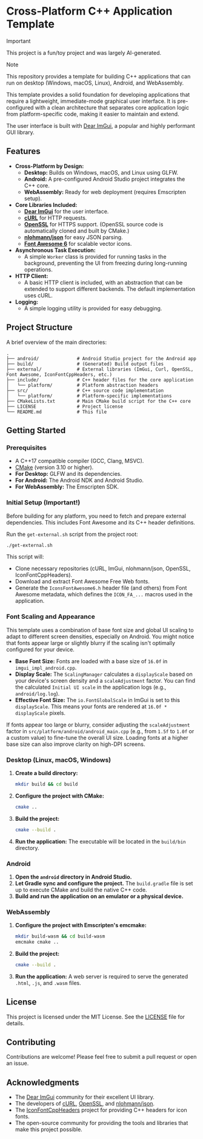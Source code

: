 # Cross-Platform C++ Application Template

> [!IMPORTANT]
> This project is a fun/toy project and was largely AI-generated.

> [!NOTE]
> This repository provides a template for building C++ applications that can run on desktop (Windows, macOS, Linux), Android, and WebAssembly.

This template provides a solid foundation for developing applications that require a lightweight, immediate-mode graphical user interface. It is pre-configured with a clean architecture that separates core application logic from platform-specific code, making it easier to maintain and extend.

The user interface is built with [Dear ImGui](https://github.com/ocornut/imgui), a popular and highly performant GUI library.

## Features

*   **Cross-Platform by Design:**
    *   **Desktop:** Builds on Windows, macOS, and Linux using GLFW.
    *   **Android:** A pre-configured Android Studio project integrates the C++ core.
    *   **WebAssembly:** Ready for web deployment (requires Emscripten setup).
*   **Core Libraries Included:**
    *   [**Dear ImGui**](https://github.com/ocornut/imgui) for the user interface.
    *   [**cURL**](https://curl.se/) for HTTP requests.
    *   [**OpenSSL**](https://www.openssl.org/) for HTTPS support. (OpenSSL source code is automatically cloned and built by CMake.)
    *   [**nlohmann/json**](https://github.com/nlohmann/json) for easy JSON parsing.
    *   [**Font Awesome 6**](https://fontawesome.com/) for scalable vector icons.
*   **Asynchronous Task Execution:**
    *   A simple `Worker` class is provided for running tasks in the background, preventing the UI from freezing during long-running operations.
*   **HTTP Client:**
    *   A basic HTTP client is included, with an abstraction that can be extended to support different backends. The default implementation uses cURL.
*   **Logging:**
    *   A simple logging utility is provided for easy debugging.

## Project Structure

A brief overview of the main directories:

```
.
├── android/              # Android Studio project for the Android app
├── build/                # (Generated) Build output files
├── external/             # External libraries (ImGui, Curl, OpenSSL, Font Awesome, IconFontCppHeaders, etc.)
├── include/              # C++ header files for the core application
│   └── platform/         # Platform abstraction headers
├── src/                  # C++ source code implementation
│   └── platform/         # Platform-specific implementations
├── CMakeLists.txt        # Main CMake build script for the C++ core
├── LICENSE               # Project license
└── README.md             # This file
```

## Getting Started

### Prerequisites

*   A C++17 compatible compiler (GCC, Clang, MSVC).
*   [CMake](https://cmake.org/) (version 3.10 or higher).
*   **For Desktop:** GLFW and its dependencies.
*   **For Android:** The Android NDK and Android Studio.
*   **For WebAssembly:** The Emscripten SDK.

### Initial Setup (Important!)

Before building for any platform, you need to fetch and prepare external dependencies. This includes Font Awesome and its C++ header definitions.

Run the `get-external.sh` script from the project root:

```bash
./get-external.sh
```

This script will:
*   Clone necessary repositories (cURL, ImGui, nlohmann/json, OpenSSL, IconFontCppHeaders).
*   Download and extract Font Awesome Free Web fonts.
*   Generate the `IconsFontAwesome6.h` header file (and others) from Font Awesome metadata, which defines the `ICON_FA_...` macros used in the application.

### Font Scaling and Appearance

This template uses a combination of base font size and global UI scaling to adapt to different screen densities, especially on Android. You might notice that fonts appear large or slightly blurry if the scaling isn't optimally configured for your device.

*   **Base Font Size:** Fonts are loaded with a base size of `16.0f` in `imgui_impl_android.cpp`.
*   **Display Scale:** The `ScalingManager` calculates a `displayScale` based on your device's screen density and a `scaleAdjustment` factor. You can find the calculated `Initial UI scale` in the application logs (e.g., `android/log.log`).
*   **Effective Font Size:** The `io.FontGlobalScale` in ImGui is set to this `displayScale`. This means your fonts are rendered at `16.0f * displayScale` pixels.

If fonts appear too large or blurry, consider adjusting the `scaleAdjustment` factor in `src/platform/android/android_main.cpp` (e.g., from `1.5f` to `1.0f` or a custom value) to fine-tune the overall UI size. Loading fonts at a higher base size can also improve clarity on high-DPI screens.

### Desktop (Linux, macOS, Windows)

1.  **Create a build directory:**
    ```bash
    mkdir build && cd build
    ```

2.  **Configure the project with CMake:**
    ```bash
    cmake ..
    ```

3.  **Build the project:**
    ```bash
    cmake --build .
    ```

4.  **Run the application:**
    The executable will be located in the `build/bin` directory.

### Android

1.  **Open the `android` directory in Android Studio.**
2.  **Let Gradle sync and configure the project.** The `build.gradle` file is set up to execute CMake and build the native C++ code.
3.  **Build and run the application on an emulator or a physical device.**

### WebAssembly

1.  **Configure the project with Emscripten's emcmake:**
    ```bash
    mkdir build-wasm && cd build-wasm
    emcmake cmake ..
    ```

2.  **Build the project:**
    ```bash
    cmake --build .
    ```

3.  **Run the application:**
    A web server is required to serve the generated `.html`, `.js`, and `.wasm` files.

## License

This project is licensed under the MIT License. See the [LICENSE](LICENSE) file for details.

## Contributing

Contributions are welcome! Please feel free to submit a pull request or open an issue.

## Acknowledgments

*   The [Dear ImGui](https://github.com/ocornut/imgui) community for their excellent UI library.
*   The developers of [cURL](https://curl.se/), [OpenSSL](https://www.openssl.org/), and [nlohmann/json](https://github.com/nlohmann/json).
*   The [IconFontCppHeaders](https://github.com/juliettef/IconFontCppHeaders) project for providing C++ headers for icon fonts.
*   The open-source community for providing the tools and libraries that make this project possible.